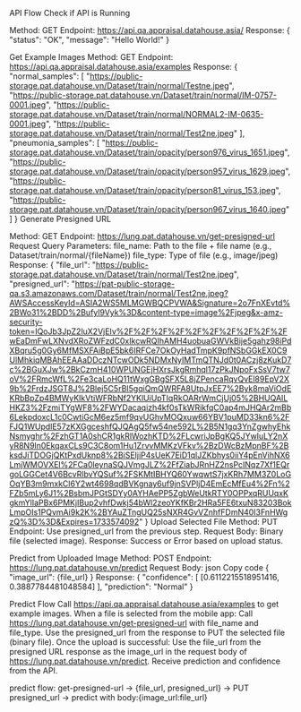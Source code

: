 API Flow
Check if API is Running

Method: GET
Endpoint: https://api.qa.appraisal.datahouse.asia/
Response:
{
  "status": "OK",
  "message": "Hello World!"
}

Get Example Images
Method: GET
Endpoint: https://api.qa.appraisal.datahouse.asia/examples
Response:
{
    "normal_samples": [
    "https://public-storage.pat.datahouse.vn/Dataset/train/normal/Testne.jpeg",
    "https://public-storage.pat.datahouse.vn/Dataset/train/normal/IM-0757-0001.jpeg",
    "https://public-storage.pat.datahouse.vn/Dataset/train/normal/NORMAL2-IM-0635-0001.jpeg",
    "https://public-storage.pat.datahouse.vn/Dataset/train/normal/Test2ne.jpeg"
    ],
    "pneumonia_samples": [
    "https://public-storage.pat.datahouse.vn/Dataset/train/opacity/person976_virus_1651.jpeg",
    "https://public-storage.pat.datahouse.vn/Dataset/train/opacity/person957_virus_1629.jpeg",
    "https://public-storage.pat.datahouse.vn/Dataset/train/opacity/person81_virus_153.jpeg",
    "https://public-storage.pat.datahouse.vn/Dataset/train/opacity/person967_virus_1640.jpeg"
    ]
}
Generate Presigned URL

Method: GET
Endpoint: https://lung.pat.datahouse.vn/get-presigned-url
Request Query Parameters:
file_name: Path to the file + file name (e.g., Dataset/train/normal/{fileName})
file_type: Type of file (e.g., image/jpeg)
Response:
{
    "file_url": "https://public-storage.pat.datahouse.vn/Dataset/train/normal/Test2ne.jpeg",
    "presigned_url": "https://pat-public-storage-qa.s3.amazonaws.com/Dataset/train/normal/Test2ne.jpeg?AWSAccessKeyId=ASIA2WS5MLMGWBQCPVWA&Signature=2o7FnXEvtd%2BWo31%2BDD%2Bufyl9Vyk%3D&content-type=image%2Fjpeg&x-amz-security-token=IQoJb3JpZ2luX2VjEIv%2F%2F%2F%2F%2F%2F%2F%2F%2F%2FwEaDmFwLXNvdXRoZWFzdC0xIkcwRQIhAMH4uobuaGWVkBije5gahz98iPdXBqru5g0Gy6MfMSXFAiBpE5bk6IRFCe7OkOyHadTmpK9pfNSbGGkEX0C9UlMhkiqMBAhEEAAaDDczNTcwODk5NDMxNyIMTmQTNJd0t0ACzj8zKukD7c%2BGuXJw%2BkCzmH410WPUNGEjHXrsJkgRmhql17zPkJNpoFxSsV7tw7oV%2FRmcWfL%2Fe3caLoHQ11tWxgGBgSFX5L8jZPencaRqvQvEl89EpV2X9b%2FrdzJSGT8J%2Blej5C5rBI5gqiQmQWRFA8UtpJxEE7%2Byk8maViOdEKRbBpZp4BMWyKIkVtiWFRbNf2YKlUiUpTIqRkOARrWmCjUj05%2BHUQAILHKZ3%2FzmiTYgWF8%2FWYDacaqizh4kf0sTkWRikfqC0ap4mJHQAr2mBb6LekpdoxcL1c0CwtiGcM6ez5mf9qvUGhvMOQxuw66YBV1puMD33kn6%2FFJQ1WUpdlE57zKXGgceshfQJQAgQ5fw54ne592L%2B5N1gq3YnZgwhyEhkNsmyghr%2FzhGT1A0shCR1gkRlWozhKTD%2FLcwriJpBgKQ5JYwIuLY2nXyR8N9ln0EkqaxCLs9C3C8om1Hu1ZrvvMMKzVFkv%2BzDWcBzMpnBF%2BksdJiTDOGjQKtPxdUknp8%2BiSEIjiP4sUeK7EiD1qlJZKbhys0iiY4pEnVihNX6LmjWMOVXEl%2FCa0leynaSQJVmgJLZ%2FfZiabJRnHZ2nsPcINqz7Xf1EQrgoLGGCet4V6BcvRlbvYQSuf%2FSKMtIBHYQ60YwqwtS7jxKRh7MM3Z0LoGOqYB3m9mxkCl6Y2wt4698qdBVKgnay6uf9jnSVPljD4EmEcMfEu4%2Fn%2FZb5mLy6J1%2BsbmJPGtSDYy0AYHAePP5ZgbWeUtkRTY0OPPxqRUUqxKgkmYlIaPBx6PMKjIBup2vhfDwkj54bWl2zeoYKfKBr2HRa5FE6txuN83203BokLmpOIs1PQvmAi9k2K%2BYAuZTngUQ25sNXR4GvVZnhfFDmN40I3FnHWgzQ%3D%3D&Expires=1733574092"
}
Upload Selected File
Method: PUT
Endpoint: Use presigned_url from the previous step.
Request Body: Binary file (selected image).
Response: Success or Error based on upload status.

Predict from Uploaded Image
Method: POST
Endpoint: https://lung.pat.datahouse.vn/predict
Request Body:
json
Copy code
{
  "image_url": {file_url}
}
Response:
{
  "confidence": [
    [0.6112215518951416, 0.3887784481048584]
  ],
  "prediction": "Normal"
}

Predict Flow
Call https://api.qa.appraisal.datahouse.asia/examples to get example images.
When a file is selected from the mobile app:
Call https://lung.pat.datahouse.vn/get-presigned-url with file_name and file_type.
Use the presigned_url from the response to PUT the selected file (binary file).
Once the upload is successful:
Use the file_url from the presigned URL response as the image_url in the request body of https://lung.pat.datahouse.vn/predict.
Receive prediction and confidence from the API.

predict flow:
get-presigned-url -> {file_url, presigned_url} -> PUT presigned_url -> predict with body:{image_url:file_url}


